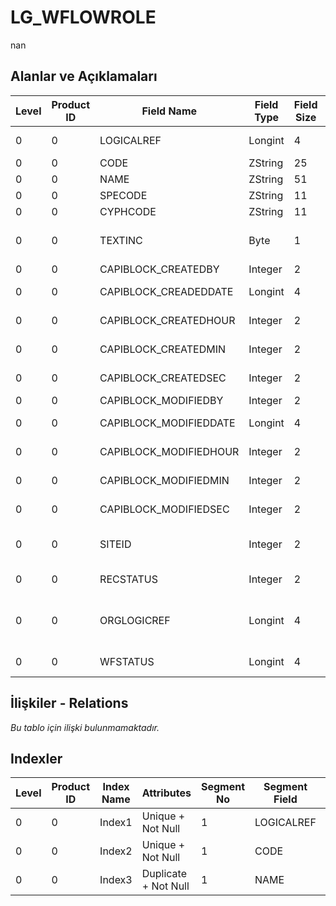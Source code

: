 # LG_WFLOWROLE

nan

## Alanlar ve Açıklamaları

| Level | Product ID | Field Name | Field Type | Field Size | Field Offset | Türkçe Açıklama | Expression |
| ----- | ---------- | ---------- | ---------- | ---------- | ------------ | --------------- | ---------- |
| 0 | 0 | LOGICALREF | Longint | 4 | 0 | İş Akışı Rolü Ref. | WFLOWROLE Reference |
| 0 | 0 | CODE | ZString | 25 | 4 | Kod | Code |
| 0 | 0 | NAME | ZString | 51 | 29 | Açıklama | Definition |
| 0 | 0 | SPECODE | ZString | 11 | 80 | Özel kod | Spe. Code |
| 0 | 0 | CYPHCODE | ZString | 11 | 91 | Yetki Kodu | Auth. Code |
| 0 | 0 | TEXTINC | Byte | 1 | 102 | Ayrıntılı Açıklama İçerir | Contains Detail Description |
| 0 | 0 | CAPIBLOCK_CREATEDBY | Integer | 2 | 103 | Oluşturan | Created By |
| 0 | 0 | CAPIBLOCK_CREADEDDATE | Longint | 4 | 105 | Oluşturulma Tarihi | Created Date |
| 0 | 0 | CAPIBLOCK_CREATEDHOUR | Integer | 2 | 109 | Oluşturulma Saati | Created Hour |
| 0 | 0 | CAPIBLOCK_CREATEDMIN | Integer | 2 | 111 | Oluşturulma Dakikası | Created Minute |
| 0 | 0 | CAPIBLOCK_CREATEDSEC | Integer | 2 | 113 | Oluşturulma Saniyesi | Created Second |
| 0 | 0 | CAPIBLOCK_MODIFIEDBY | Integer | 2 | 115 | Değiştiren | Modified By |
| 0 | 0 | CAPIBLOCK_MODIFIEDDATE | Longint | 4 | 117 | Değiştirilme Tarihi | Modified Date |
| 0 | 0 | CAPIBLOCK_MODIFIEDHOUR | Integer | 2 | 121 | Değiştirilme Saati | Modified Hour |
| 0 | 0 | CAPIBLOCK_MODIFIEDMIN | Integer | 2 | 123 | Değiştirilme Dakikası | Modified Minute |
| 0 | 0 | CAPIBLOCK_MODIFIEDSEC | Integer | 2 | 125 | Değiştirilme Saniyesi | Modified Second |
| 0 | 0 | SITEID | Integer | 2 | 127 | Veri Merkezi | Data Processing Site |
| 0 | 0 | RECSTATUS | Integer | 2 | 129 | Kayıt Durumu | Record Status |
| 0 | 0 | ORGLOGICREF | Longint | 4 | 131 | Orijinal Kayıt Log. Ref. | Original Record Logical Reference |
| 0 | 0 | WFSTATUS | Longint | 4 | 135 | Kullanımda Değil | Not In Use |

## İlişkiler - Relations

*Bu tablo için ilişki bulunmamaktadır.*

## Indexler

| Level | Product ID | Index Name | Attributes | Segment No | Segment Field | Sense |
| ----- | ---------- | ---------- | ---------- | ---------- | ------------- | ----- |
| 0 | 0 | Index1 | Unique + Not Null | 1 | LOGICALREF | Ascending |
| 0 | 0 | Index2 | Unique + Not Null | 1 | CODE | Ascending |
| 0 | 0 | Index3 | Duplicate + Not Null | 1 | NAME | Ascending |
